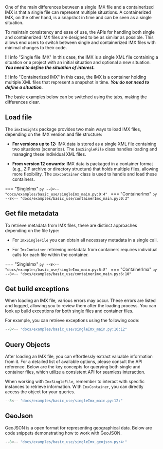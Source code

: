 

One of the main differences between a single IMX file and a containerized IMX is that a single file can represent multiple situations. 
A containerized IMX, on the other hand, is a snapshot in time and can be seen as a single situation.

To maintain consistency and ease of use, the APIs for handling both single and containerized IMX files are designed to be as similar as possible. 
This allows end users to switch between single and containerized IMX files with minimal changes to their code. 


!!! info "Single file IMX"
    In this case, the IMX is a single XML file containing a situation or a project with an initial situation and optional a new situation. 
    ***You need to define the situation of interest.***

!!! info "Containerized IMX" 
    In this case, the IMX is a container holding multiple XML files that represent a snapshot in time. 
    ***You do not need to define a situation.***

The basic examples below can be switched using the tabs, making the differences clear.


## Load file

The `imxInsights` package provides two main ways to load IMX files, depending on the IMX version and file structure:

- **For versions up to 12:** IMX data is stored as a single XML file containing two situations (scenarios). The `ImxSingleFile` class handles loading and managing these individual XML files.

- **From version 12 onwards:** IMX data is packaged in a container format (e.g., ZIP archive or directory structure) that holds multiple files, allowing more flexibility. The `ImxContainer` class is used to handle and load these containers.


=== "SingleImx"
    ```py
    --8<-- "docs/examples/basic_use/singleImx_main.py:0:4"
    ```
=== "ContainerImx"
    ```py
    --8<-- "docs/examples/basic_use/containerImx_main.py:0:3"
    ```

## Get file metadata

To retrieve metadata from IMX files, there are distinct approaches depending on the file type:

-  For `ImxSingleFile` you can obtain all necessary metadata in a single call.

-  For `ImxContainer` retrieving metadata from containers requires individual calls for each file within the container.

=== "SingleImx"
    ```py
    --8<-- "docs/examples/basic_use/singleImx_main.py:6:8"
    ```
=== "ContainerImx"
    ```py
    --8<-- "docs/examples/basic_use/containerImx_main.py:6:10"
    ```

## Get build exceptions
When loading an IMX file, various errors may occur. These errors are listed and logged, allowing you to review them after the loading process. You can look up build exceptions for both single files and container files.

For example, you can retrieve exceptions using the following code:

```py
--8<-- "docs/examples/basic_use/singleImx_main.py:10:12"
```

## Query Objects
After loading an IMX file, you can effortlessly extract valuable information from it. For a detailed list of available options, please consult the API reference. Below are the key concepts for querying both single and container files, which utilize a consistent API for seamless interaction.

When working with `ImxSingleFile`, remember to interact with specific instances to retrieve information. With `ImxContainer`, you can directly access the object for your queries.

```py
--8<-- "docs/examples/basic_use/singleImx_main.py:12:"
```

## GeoJson
GeoJSON is a open format for representing geographical data. Below are code snippets demonstrating how to work with GeoJSON.

```py
--8<-- "docs/examples/basic_use/singleImx_geojson.py:4:"
```


